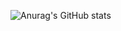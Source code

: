 
![Anurag's GitHub stats](https://github-readme-stats.vercel.app/api?username=aquanic&show_icons=true&theme=highcontrast)
